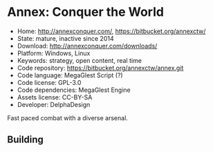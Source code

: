 # Annex: Conquer the World

- Home: http://annexconquer.com/, https://bitbucket.org/annexctw/
- State: mature, inactive since 2014
- Download: http://annexconquer.com/downloads/
- Platform: Windows, Linux
- Keywords: strategy, open content, real time
- Code repository: https://bitbucket.org/annexctw/annex.git
- Code language: MegaGlest Script (?)
- Code license: GPL-3.0
- Code dependencies: MegaGlest Engine
- Assets license: CC-BY-SA
- Developer: DelphaDesign

Fast paced combat with a diverse arsenal.

## Building
